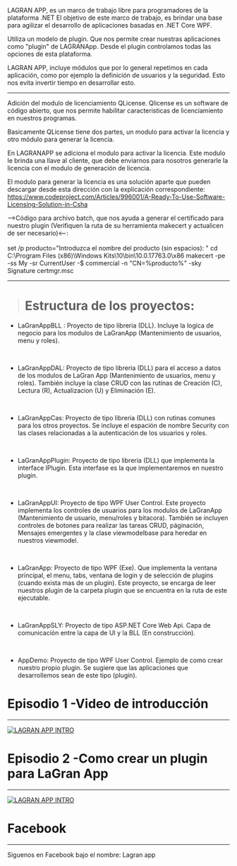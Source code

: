 LAGRAN APP, es un marco de trabajo libre para programadores de la plataforma .NET El objetivo de este marco de trabajo, es brindar una base para agilizar el desarrollo de aplicaciones basadas en .NET Core WPF.

Utiliza un modelo de plugin. Que nos permite crear nuestras aplicaciones como "plugin" de LAGRANApp. Desde el plugin controlamos todas las opciones de esta plataforma.

LAGRAN APP, incluye módulos que por lo general repetimos en cada aplicación, como por ejemplo la definición de usuarios y la seguridad. Esto nos evita invertir tiempo en desarrollar esto.

******************************************************************************************************
Adición del modulo de licenciamiento QLicense. Qlicense es un software de código abierto, que nos permite habilitar caracteristicas de licenciamiento en nuestros programas. 

Basicamente QLicense tiene dos partes, un modulo para activar la licencia y otro módulo para generar la licencia.

En LAGRANAPP se adiciona el modulo para activar la licencia. Este modulo le brinda una llave al cliente, que debe enviarnos para nosotros generarle la licencia con el modulo de generación de licencia.

El modulo para generar la licencia es una solución aparte que pueden descargar desde esta dirección con la explicación correspondiente:
https://www.codeproject.com/Articles/996001/A-Ready-To-Use-Software-Licensing-Solution-in-Csha

-->Código para archivo batch, que nos ayuda a generar el certificado para nuestro plugin (Verifiquen la ruta de su herramienta makecert y actualicen de ser necesario)<--:<br/><br/>
set /p producto="Introduzca el nombre del producto (sin espacios): "
cd C:\Program Files (x86)\Windows Kits\10\bin\10.0.17763.0\x86
makecert -pe -ss My -sr CurrentUser -$ commercial -n "CN=%producto%" -sky Signature
certmgr.msc

********************************************************************************************************


<blockquote>
<h1>Estructura de los proyectos:</h1>
</blockquote>
<ul>
<li>LaGranAppBLL : Proyecto de tipo libreria (DLL). Incluye la log&iacute;ca de negocio para los modulos de LaGranApp (Mantenimiento de usuarios, menu y roles).</li>
</ul>
<p>&nbsp;</p>
<ul>
<li>LaGranAppDAL: Proyecto de tipo libreria (DLL) para el acceso a datos de los modulos de LaGran App (Mantenimiento de usuarios, menu y roles). Tambi&eacute;n incluye la clase CRUD con las rutinas de Creaci&oacute;n (C), Lectura (R), Actualizacion (U) y Eliminaci&oacute;n (E).</li>
</ul>
<p>&nbsp;</p>
<ul>
<li>LaGranAppCas: Proyecto de tipo libreria (DLL) con rutinas comunes para los otros proyectos. Se incluye el espaci&oacute;n de nombre Security con las clases relacionadas a la autenticaci&oacute;n de los usuarios y roles.</li>
</ul>
<p>&nbsp;</p>
<ul>
<li>LaGranAppPlugin: Proyecto de tipo libreria (DLL) que implementa la interface IPlugin. Esta interfase es la que implementaremos en nuestro plugin.</li>
</ul>
<p>&nbsp;</p>
<ul>
<li>LaGranAppUI: Proyecto de tipo WPF User Control. Este proyecto implementa los controles de usuarios para los modulos de LaGranApp (Mantenimiento de usuario, menu/roles y bitacora). Tambi&eacute;n se incluyen controles de botones para realizar las tareas CRUD, p&aacute;ginaci&oacute;n, Mensajes emergentes y la clase viewmodelbase para heredar en nuestros viewmodel.</li>
</ul>
<p>&nbsp;</p>
<ul>
<li>LaGranApp: Proyecto de tipo WPF (Exe). Que implementa la ventana principal, el menu, tabs, ventana de login y de selecci&oacute;n de plugins (cuando exista mas de un plugin). Este proyecto, se encarga de leer nuestros plugin de la carpeta plugin que se encuentra en la ruta de este ejecutable.</li>
</ul>
<p>&nbsp;</p>
<ul>
<li>LaGranAppSLY: Proyecto de tipo ASP.NET Core Web Api. Capa de comunicación entre la capa de UI y la BLL (En construcción).</li>
</ul>

<p>&nbsp;</p>
<ul>
<li>AppDemo: Proyecto de tipo WPF User Control. Ejemplo de como crear nuestro propio plugin. Se sugiere que las aplicaciones que desarrollemos sean de este tipo (plugin).</li>
</ul>

<h1>Episodio 1 -Video de introducción</h1><hr/>

[![LAGRAN APP INTRO](https://img.youtube.com/vi/KMvHTosBSOg/0.jpg)](https://www.youtube.com/watch?v=KMvHTosBSOg)

<h1>Episodio 2 -Como crear un plugin para LaGran App</h1><hr/>

[![LAGRAN APP INTRO](https://img.youtube.com/vi/JfFy2FNlkXU/0.jpg)](https://www.youtube.com/watch?v=JfFy2FNlkXU)

<h1>Facebook</h1><hr/>
Siguenos en Facebook bajo el nombre: Lagran app
<!--
**lagranapp/LaGranApp** is a ✨ _special_ ✨ repository because its `README.md` (this file) appears on your GitHub profile.

Here are some ideas to get you started:

- 🔭 I’m currently working on ...
- 🌱 I’m currently learning ...
- 👯 I’m looking to collaborate on ...
- 🤔 I’m looking for help with ...
- 💬 Ask me about ...
- 📫 How to reach me: ...
- 😄 Pronouns: ...
- ⚡ Fun fact: ...
-->
